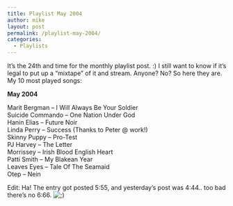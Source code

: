 ```yaml
---
title: Playlist May 2004
author: mike
layout: post
permalink: /playlist-may-2004/
categories:
  - Playlists
---
```

It&#8217;s the 24th and time for the monthly playlist post. :) I still want to know if it&#8217;s legal to put up a &#8220;mixtape&#8221; of it and stream. Anyone? No? So here they are. My 10 most played songs:

**May 2004**

Marit Bergman &#8211; I Will Always Be Your Soldier  
Suicide Commando &#8211; One Nation Under God  
Hanin Elias &#8211; Future Noir  
Linda Perry &#8211; Success (Thanks to Peter @ work!)  
Skinny Puppy &#8211; Pro-Test  
PJ Harvey &#8211; The Letter  
Morrissey &#8211; Irish Blood English Heart  
Patti Smith &#8211; My Blakean Year  
Leaves Eyes &#8211; Tale Of The Seamaid  
Otep &#8211; Nein

Edit: Ha! The entry got posted 5:55, and yesterday&#8217;s post was 4:44.. too bad there&#8217;s no 6:66. <img src="http://188.226.203.75/wp-includes/images/smilies/icon_wink.gif" alt=";)" class="wp-smiley" />